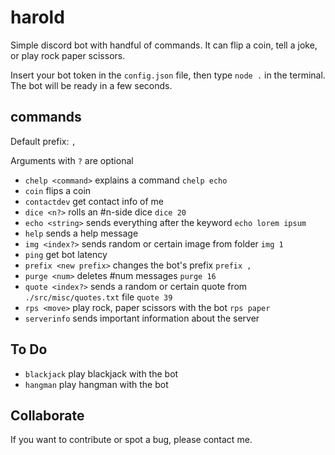 # harold

Simple discord bot with handful of commands. It can flip a coin, tell a joke, or play rock paper scissors.

Insert your bot token in the `config.json` file, then type `node .` in the terminal. The bot will be ready in a few seconds.

## commands

Default prefix: `,`

Arguments with `?` are optional

* `chelp <command>` explains a command `chelp echo`
* `coin` flips a coin
* `contactdev` get contact info of me
* `dice <n?>` rolls an #n-side dice `dice 20`
* `echo <string>` sends everything after the keyword `echo lorem ipsum`
* `help` sends a help message
* `img <index?>` sends random or certain image from folder `img 1`
* `ping` get bot latency
* `prefix <new prefix>` changes the bot's prefix `prefix ,`
* `purge <num>` deletes #num messages `purge 16`
* `quote <index?>` sends a random or certain quote from `./src/misc/quotes.txt` file `quote 39`
* `rps <move>` play rock, paper scissors with the bot `rps paper`
* `serverinfo` sends important information about the server

## To Do

* `blackjack` play blackjack with the bot
* `hangman` play hangman with the bot

## Collaborate

If you want to contribute or spot a bug, please contact me.

